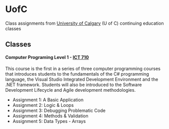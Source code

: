 # UofC
Class assignments from [University of Calgary](https://conted.ucalgary.ca/) (U of C) continuing education classes

## Classes

#### Computer Programing Level 1 - [ICT 710](https://conted.ucalgary.ca/search/publicCourseSearchDetails.do?method=load&courseId=11822528) 
This course is the first in a series of three computer programming courses that introduces students to the fundamentals of the C# programming language, the Visual Studio Integrated Development Environment and the .NET framework. Students will also be introduced to the Software Development Lifecycle and Agile development methodologies.

* Assignment 1: A Basic Application    
* Assignment 2: Logic & Loops   
* Assignment 3: Debugging Problematic Code   
* Assignment 4: Methods & Validation  
* Assignment 5: Data Types - Arrays   


